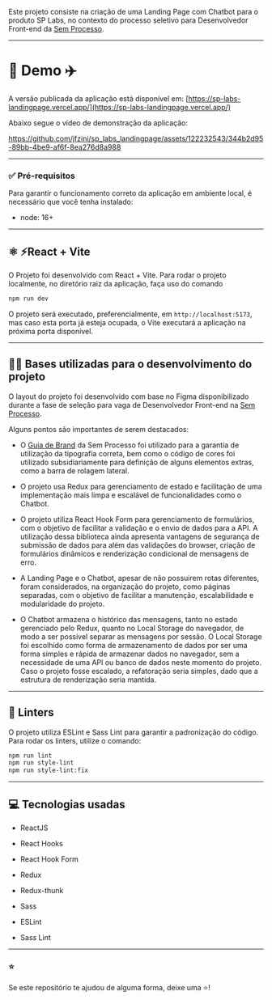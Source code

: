 Este projeto consiste na criação de uma Landing Page com Chatbot para o produto SP Labs, no contexto do processo seletivo para Desenvolvedor Front-end da [Sem Processo](https://www.semprocesso.com.br/).

___

# 🚀 Demo ✈️

A versão publicada da aplicação está disponível em: [https://sp-labs-landingpage.vercel.app/](https://sp-labs-landingpage.vercel.app/)

Abaixo segue o vídeo de demonstração da aplicação:

https://github.com/jfzini/sp_labs_landingpage/assets/122232543/344b2d95-89bb-4be9-af6f-8ea276d8a988

___
### ✅ Pré-requisitos

Para garantir o funcionamento correto da aplicação em ambiente local, é necessário que você tenha instalado:
* node: 16+

___

## ⚛️ ⚡React + Vite

O Projeto foi desenvolvido com React + Vite. Para rodar o projeto localmente, no diretório raiz da aplicação, faça uso do comando

```bash
npm run dev
```

O projeto será executado, preferencialmente, em `http://localhost:5173`, mas caso esta porta já esteja ocupada, o Vite executará a aplicação na próxima porta disponível.

___

## 🧑‍💻 Bases utilizadas para o desenvolvimento do projeto

O layout do projeto foi desenvolvido com base no Figma disponibilizado durante a fase de seleção para vaga de Desenvolvedor Front-end na [Sem Processo](https://www.semprocesso.com.br/).

Alguns pontos são importantes de serem destacados:

  * O [Guia de Brand](https://www.semprocesso.com.br/brand) da Sem Processo foi utilizado para a garantia de utilização da tipografia correta, bem como o código de cores foi utilizado subsidiariamente para definição de alguns elementos extras, como a barra de rolagem lateral.

  * O projeto usa Redux para gerenciamento de estado e facilitação de uma implementação mais limpa e escalável de funcionalidades como o Chatbot.

  * O projeto utiliza React Hook Form para gerenciamento de formulários, com o objetivo de facilitar a validação e o envio de dados para a API. A utilização dessa biblioteca ainda apresenta vantagens de segurança de submissão de dados para além das validações do browser, criação de formulários dinâmicos e renderização condicional de mensagens de erro.

  * A Landing Page e o Chatbot, apesar de não possuirem rotas diferentes, foram considerados, na organização do projeto, como páginas separadas, com o objetivo de facilitar a manutenção, escalabilidade e modularidade do projeto.

  * O Chatbot armazena o histórico das mensagens, tanto no estado gerenciado pelo Redux, quanto no Local Storage do navegador, de modo a ser possível separar as mensagens por sessão. O Local Storage foi escolhido como forma de armazenamento de dados por ser uma forma simples e rápida de armazenar dados no navegador, sem a necessidade de uma API ou banco de dados neste momento do projeto. Caso o projeto fosse escalado, a refatoração seria simples, dado que a estrutura de renderização seria mantida.

___
## 💅 Linters

O projeto utiliza ESLint e Sass Lint para garantir a padronização do código. Para rodar os linters, utilize o comando:

```bash
npm run lint
npm run style-lint
npm run style-lint:fix
```

___
## 💻 Tecnologias usadas

  * ReactJS

  * React Hooks

  * React Hook Form

  * Redux

  * Redux-thunk

  * Sass

  * ESLint

  * Sass Lint

___

### ⭐️

Se este repositório te ajudou de alguma forma, deixe uma ⭐️!
